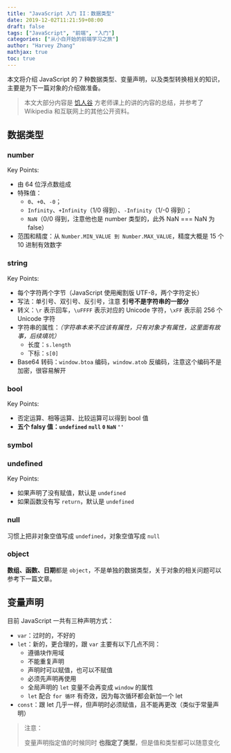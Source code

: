 ```yaml
---
title: "JavaScript 入门 II：数据类型"
date: 2019-12-02T11:21:59+08:00
draft: false
tags: ["JavaScript", "前端", "入门"]
categories: ["从小白开始的前端学习之旅"]
author: "Harvey Zhang"
mathjax: true
toc: true
---
```


本文将介绍 JavaScript 的 7 种数据类型、变量声明，以及类型转换相关的知识，主要是为下一篇对象的介绍做准备。

<!--more-->

> 本文大部分内容是 [饥人谷](http://jirengu.com) 方老师课上的讲的内容的总结，并参考了 Wikipedia 和互联网上的其他公开资料。

## 数据类型

### number

Key Points:

- 由 64 位浮点数组成
- 特殊值：
  - `0`、`+0`、`-0`；
  - `Infinity`、`+Infinity`（1/0 得到）、`-Infinity`（1/-0 得到）；
  - `NaN`（0/0 得到，注意他也是 number 类型的，此外 NaN === NaN 为 false）
- 范围和精度：从 `Number.MIN_VALUE 到 Number.MAX_VALUE`，精度大概是 15 个 10 进制有效数字

### string

Key Points:

- 每个字符两个字节（JavaScript 使用阉割版 UTF-8，两个字符定长）
- 写法：单引号、双引号、反引号，注意 **引号不是字符串的一部分**
- 转义：`\r` 表示回车，`\uFFFF` 表示对应的 Unicode 字符，`\xFF` 表示前 256 个 Unicode 字符
- 字符串的属性：*（字符串本来不应该有属性，只有对象才有属性，这里面有故事，后续填坑）*
  - 长度：`s.length`
  - 下标：`s[0]`
- Base64 转码：`window.btoa` 编码，`window.atob` 反编码，注意这个编码不是加密，很容易解开

### bool

Key Points:

- 否定运算、相等运算、比较运算可以得到 bool 值
- **五个 falsy 值：`undefined` `null` `0` `NaN` `''`**

### symbol

### undefined

Key Points:

- 如果声明了没有赋值，默认是 `undefined`
- 如果函数没有写 `return`，默认是 `undefined`

### null

习惯上把非对象空值写成 `undefined`，对象空值写成 `null`

### object

**数组、函数、日期**都是 `object`，不是单独的数据类型，关于对象的相关问题可以参考下一篇文章。

## 变量声明

目前 JavaScript 一共有三种声明方式：

- `var`：过时的，不好的
- `let`：新的，更合理的，跟 `var` 主要有以下几点不同：
  - 遵循块作用域
  - 不能重复声明
  - 声明时可以赋值，也可以不赋值
  - 必须先声明再使用
  - 全局声明的 `let` 变量不会再变成 `window` 的属性
  - `let` 配合 `for 循环` 有奇效，因为每次循环都会新加一个 let
- `const`：跟 let 几乎一样，但声明时必须赋值，且不能再更改（类似于常量声明）

> 注意：
> 
> 变量声明指定值的时候同时 **也指定了类型**，但是值和类型都可以随意变化



